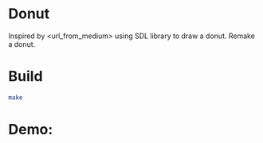 # Donut
Inspired by <url_from_medium>
using SDL library to draw a donut.
Remake a donut.

# Build
```bash
make
```

# Demo:

